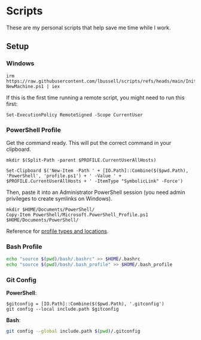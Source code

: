 # Scripts

These are my personal scripts that help save me time while I work.

## Setup

### Windows

```pwsh
irm https://raw.githubusercontent.com/lbussell/scripts/refs/heads/main/Initialize-NewMachine.ps1 | iex
```

If this is the first time running a remote script, you might need to run this first:

```pwsh
Set-ExecutionPolicy RemoteSigned -Scope CurrentUser
```

### PowerShell Profile

Get the command ready. This will put the correct command in your clipboard.

```pwsh
mkdir $(Split-Path -parent $PROFILE.CurrentUserAllHosts)

Set-Clipboard $('New-Item -Path ' + [IO.Path]::Combine($($pwd.Path), 'PowerShell', 'profile.ps1') + ' -Value ' + $PROFILE.CurrentUserAllHosts + ' -ItemType "SymbolicLink" -Force')
```

Then, paste it into an Administrator PowerShell session (you need admin privileges to create symlinks on Windows).

```pwsh
mkdir $HOME/Documents/PowerShell/
Copy-Item PowerShell/Microsoft.PowerShell_Profile.ps1 $HOME/Documents/PowerShell/
```

Reference for [profile types and locations](https://learn.microsoft.com/en-us/powershell/module/microsoft.powershell.core/about/about_profiles?view=powershell-7.4#profile-types-and-locations).

### Bash Profile

```bash
echo "source $(pwd)/bash/.bashrc" >> $HOME/.bashrc
echo "source $(pwd)/bash/.bash_profile" >> $HOME/.bash_profile
```

### Git Config

**PowerShell**:

```pwsh
$gitconfig = [IO.Path]::Combine($($pwd.Path), '.gitconfig')
git config --local include.path $gitconfig
```

**Bash**:

```bash
git config --global include.path $(pwd)/.gitconfig
```
